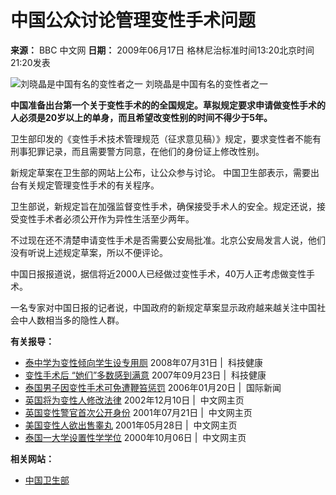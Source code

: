 # 中国公众讨论管理变性手术问题

**来源：** BBC 中文网
**日期：** 2009年06月17日 格林尼治标准时间13:20北京时间 21:20发表

![刘晓晶是中国有名的变性者之一](/media/images/45937000/jpg/_45937628_liu203.jpg)
刘晓晶是中国有名的变性者之一

**中国准备出台第一个关于变性手术的的全国规定。草拟规定要求申请做变性手术的人必须是20岁以上的单身，而且希望改变性别的时间不得少于5年。**

卫生部印发的《变性手术技术管理规范（征求意见稿）》规定，要求变性者不能有刑事犯罪记录，而且需要警方同意，在他们的身份证上修改性别。

新规定草案在卫生部的网站上公布，让公众参与讨论。 中国卫生部表示，需要出台有关规定管理变性手术的有关程序。

卫生部说，新规定旨在加强监督变性手术，确保接受手术人的安全。规定还说，接受变性手术者必须公开作为异性生活至少两年。

不过现在还不清楚申请变性手术是否需要公安局批准。北京公安局发言人说，他们没有听说上述规定草案，所以不便评论。

中国日报报道说，据信将近2000人已经做过变性手术，40万人正考虑做变性手术。

一名专家对中国日报的记者说，中国政府的新规定草案显示政府越来越关注中国社会中人数相当多的隐性人群。

**有关报导：**

*   [泰中学为变性倾向学生设专用厕](/chinese/simp/hi/newsid_7530000/newsid_7535400/7535441.stm) 2008年07月31日 |  科技健康
*   [变性手术后 “她们”多数感到满意](/chinese/simp/hi/newsid_7000000/newsid_7009300/7009398.stm) 2007年09月23日 |  科技健康
*   [泰国男子因变性手术可免遭鞭笞惩罚](/chinese/simp/hi/newsid_4630000/newsid_4633400/4633406.stm) 2006年01月20日 |  国际新闻
*   [英国将为变性人修改法律](/chinese/simp/hi/newsid_2560000/newsid_2563900/2563947.stm) 2002年12月10日 |  中文网主页
*   [英国变性警官首次公开身份](/chinese/simp/hi/newsid_1440000/newsid_1449800/1449838.stm) 2001年07月21日 |  中文网主页
*   [美国变性人欲出售睾丸](/chinese/simp/hi/newsid_1350000/newsid_1355500/1355574.stm) 2001年05月28日 |  中文网主页
*   [泰国一大学设置性学学位](/chinese/simp/hi/newsid_950000/newsid_959500/959547.stm) 2000年10月06日 |  中文网主页

**相关网站：**

*   [中国卫生部](http://www.moh.gov.cn/publicfiles//business/htmlfiles/wsb/index.htm)
